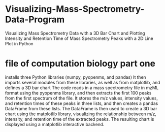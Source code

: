 # Visualizing-Mass-Spectrometry-Data-Program
Visualizing Mass Spectrometry Data with a 3D Bar Chart and  Plotting Intensity and Retention Time of Mass Spectrometry Peaks with a 2D Line Plot in Python
# file of computation biology part one
installs three Python libraries (numpy, pyopenms, and pandas) It then imports several modules from these libraries, as well as from matplotlib, and defines a 3D bar chart
The code reads in a mass spectrometry file in mzML format using the pyopenms library, and then extracts the first 100 peaks from the first spectrum of the file. It stores the m/z values, intensity values, and retention times of these peaks in three lists, and then creates a pandas DataFrame from these lists. The DataFrame is then used to create a 3D bar chart using the matplotlib library, visualizing the relationship between m/z, intensity, and retention time of the extracted peaks. The resulting chart is displayed using a matplotlib interactive backend.
